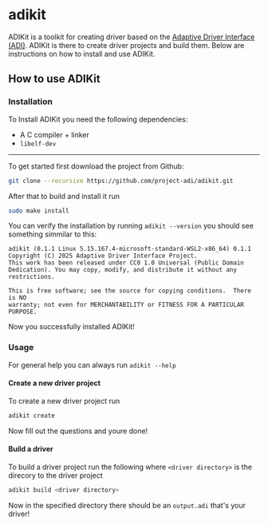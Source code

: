 # adikit

ADIKit is a toolkit for creating driver based on the [Adaptive Driver Interface (ADI)](https://github.com/project-adi). ADIKit is there to create driver projects and build them. Below are instructions on how to install and use ADIKit.

## How to use ADIKit

### Installation

To Install ADIKit you need the following dependencies:

- A C compiler + linker
- `libelf-dev`

---

To get started first download the project from Github:

```bash
git clone --recursive https://github.com/project-adi/adikit.git
```

After that to build and install it run

```bash
sudo make install
```

You can verify the installation by running `adikit --version` you should see something simmilar to this:

```text
adikit (0.1.1 Linux 5.15.167.4-microsoft-standard-WSL2-x86_64) 0.1.1
Copyright (C) 2025 Adaptive Driver Interface Project.
This work has been released under CC0 1.0 Universal (Public Domain Dedication). You may copy, modify, and distribute it without any restrictions.

This is free software; see the source for copying conditions.  There is NO
warranty; not even for MERCHANTABILITY or FITNESS FOR A PARTICULAR PURPOSE.
```

Now you successfully installed ADIKit!

### Usage

For general help you can always run `adikit --help`

#### Create a new driver project

To create a new driver project run

```bash
adikit create
```

Now fill out the questions and youre done!

#### Build a driver

To build a driver project run the following where `<driver directory>` is the direcory to the driver project

```bash
adikit build <driver directory>
```

Now in the specified directory there should be an `output.adi` that's your driver!

